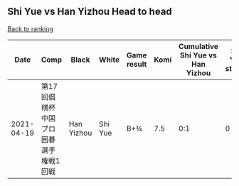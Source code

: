 ## Shi Yue vs Han Yizhou Head to head

[Back to ranking](../../index.md)




| **Date** | **Comp** | **Black** | **White** | **Game result** | **Komi** | **Cumulative Shi Yue vs Han Yizhou** | **Shi Yue streak** | **Han Yizhou streak** | 
| --- | --- | --- | --- | --- | --- | --- | --- | --- |
| 2021-04-19 | 第17回倡棋杯中国プロ囲碁選手権戦1回戦 | Han Yizhou | Shi Yue | B+¾ | 7.5 | 0:1 | 0 | 1 |




